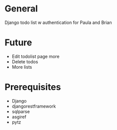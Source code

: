 # General
Django todo list w authentication for Paula and Brian

# Future
- Edit todolist page more
- Delete todos
- More lists

# Prerequisites
- Django
- djangorestframework
- sqlparse
- asgiref
- pytz
